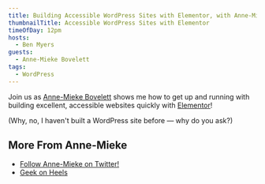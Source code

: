 ```yaml
---
title: Building Accessible WordPress Sites with Elementor, with Anne-Mieke Bovelett
thumbnailTitle: Accessible WordPress Sites with Elementor
timeOfDay: 12pm
hosts:
  - Ben Myers
guests:
  - Anne-Mieke Bovelett
tags:
  - WordPress
---
```


Join us as [Anne-Mieke Bovelett](https://twitter.com/Bovelett) shows me how to get up and running with building excellent, accessible websites quickly with [Elementor](https://elementor.com)!

(Why, no, I haven't built a WordPress site before — why do you ask?)

## More From Anne-Mieke

- [Follow Anne-Mieke on Twitter!](https://twitter.com/Bovelett)
- [Geek on Heels](https://geekonheels.com)